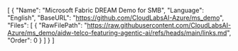 [
  {
    "Name": "Microsoft Fabric DREAM Demo for SMB",
    "Language": "English",
    "BaseURL": "https://github.com/CloudLabsAI-Azure/ms_demo",
    "Files": [
      {
        "RawFilePath": "https://raw.githubusercontent.com/CloudLabsAI-Azure/ms_demo/aidw-telco-featuring-agentic-ai/refs/heads/main/links.md",
        "Order": 0
      }
    ]
  }
]